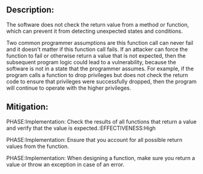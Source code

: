 ## Description:

The software does not check the return value from a method or function, which can prevent it from detecting unexpected states and conditions.

Two common programmer assumptions are this function call can never fail and it doesn't matter if this function call fails. If an attacker can force the function to fail or otherwise return a value that is not expected, then the subsequent program logic could lead to a vulnerability, because the software is not in a state that the programmer assumes. For example, if the program calls a function to drop privileges but does not check the return code to ensure that privileges were successfully dropped, then the program will continue to operate with the higher privileges.

## Mitigation:


PHASE:Implementation:
Check the results of all functions that return a value and verify that the value is expected.:EFFECTIVENESS:High

PHASE:Implementation:
Ensure that you account for all possible return values from the function.

PHASE:Implementation:
When designing a function, make sure you return a value or throw an exception in case of an error.

